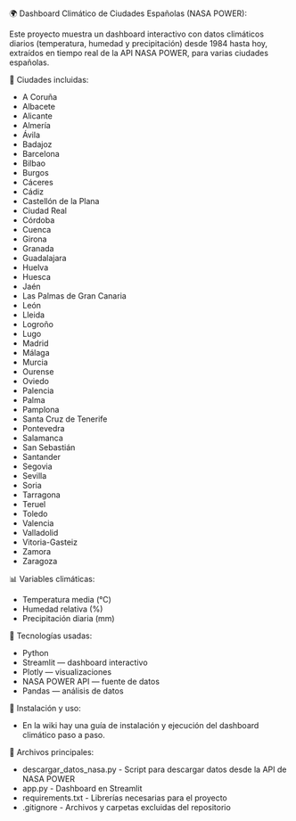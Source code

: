 🌍 Dashboard Climático de Ciudades Españolas (NASA POWER):

Este proyecto muestra un dashboard interactivo con datos climáticos diarios (temperatura, humedad y precipitación) desde 1984 hasta hoy, extraídos en tiempo real de la API NASA POWER, para varias ciudades españolas.

📌 Ciudades incluidas:
- A Coruña
- Albacete
- Alicante
- Almería
- Ávila
- Badajoz
- Barcelona
- Bilbao
- Burgos
- Cáceres
- Cádiz
- Castellón de la Plana
- Ciudad Real
- Córdoba
- Cuenca
- Girona
- Granada
- Guadalajara
- Huelva
- Huesca
- Jaén
- Las Palmas de Gran Canaria
- León
- Lleida
- Logroño
- Lugo
- Madrid
- Málaga
- Murcia
- Ourense
- Oviedo
- Palencia
- Palma
- Pamplona
- Santa Cruz de Tenerife
- Pontevedra
- Salamanca
- San Sebastián
- Santander
- Segovia
- Sevilla
- Soria
- Tarragona
- Teruel
- Toledo
- Valencia
- Valladolid
- Vitoria-Gasteiz
- Zamora
- Zaragoza

📊 Variables climáticas:
- Temperatura media (°C)
- Humedad relativa (%)
- Precipitación diaria (mm)

🧪 Tecnologías usadas:
- Python
- Streamlit — dashboard interactivo
- Plotly — visualizaciones
- NASA POWER API — fuente de datos
- Pandas — análisis de datos

📘 Instalación y uso:
- En la wiki hay una guía de instalación y ejecución del dashboard climático paso a paso.

📝 Archivos principales:
- descargar_datos_nasa.py	- Script para descargar datos desde la API de NASA POWER
- app.py -	Dashboard en Streamlit
- requirements.txt - Librerías necesarias para el proyecto
- .gitignore -	Archivos y carpetas excluidas del repositorio
